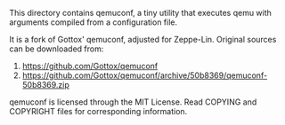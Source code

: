 This directory contains qemuconf, a tiny utility that executes qemu
with arguments compiled from a configuration file.

It is a fork of Gottox' qemuconf, adjusted for Zeppe-Lin.  Original
sources can be downloaded from:

  1. https://github.com/Gottox/qemuconf
  2. https://github.com/Gottox/qemuconf/archive/50b8369/qemuconf-50b8369.zip

qemuconf is licensed through the MIT License.
Read COPYING and COPYRIGHT files for corresponding information.
